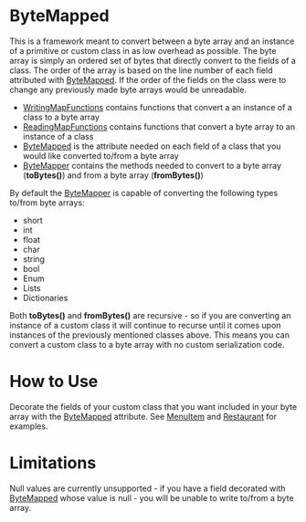# ByteMapped

This is a framework meant to convert between a byte array and an instance of a primitive or custom class in as low overhead as possible. The byte array is simply an ordered set of bytes that directly convert to the fields of a class. The order of the array is based on the line number of each field attributed with [ByteMapped](https://github.com/Yarlak/ByteMapped/blob/main/src/ByteMapped.cs). If the order of the fields on the class were to change any previously made byte arrays would be unreadable.

* [WritingMapFunctions](https://github.com/Yarlak/ByteMapped/blob/main/src/WritingMapFunctions.cs) contains functions that convert a an instance of a class to a byte array
* [ReadingMapFunctions](https://github.com/Yarlak/ByteMapped/blob/main/src/ReadingMapFunctions.cs) contains functions that convert a byte array to an instance of a class
* [ByteMapped](https://github.com/Yarlak/ByteMapped/blob/main/src/ByteMapped.cs) is the attribute needed on each field of a class that you would like converted to/from a byte array
* [ByteMapper](https://github.com/Yarlak/ByteMapped/blob/main/src/ByteMapper.cs) contains the methods needed to convert to a byte array (**toBytes()**) and from a byte array (**fromBytes<T>()**)

By default the [ByteMapper](https://github.com/Yarlak/ByteMapped/blob/main/src/ByteMapper.cs) is capable of converting the following types to/from byte arrays:
* short
* int
* float
* char
* string
* bool
* Enum
* Lists
* Dictionaries

Both **toBytes()** and **fromBytes<T>()** are recursive - so if you are converting an instance of a custom class it will continue to recurse until it comes upon instances of the previously mentioned classes above. This means you can convert a custom class to a byte array with no custom serialization code.

# How to Use

Decorate the fields of your custom class that you want included in your byte array with the [ByteMapped](https://github.com/Yarlak/ByteMapped/blob/main/src/ByteMapped.cs) attribute. See [MenuItem](https://github.com/Yarlak/ByteMapped/blob/main/demo/MenuItem.cs) and [Restaurant](https://github.com/Yarlak/ByteMapped/blob/main/demo/Restaurant.cs) for examples.

# Limitations

Null values are currently unsupported - if you have a field decorated with [ByteMapped](https://github.com/Yarlak/ByteMapped/blob/main/src/ByteMapped.cs) whose value is null - you will be unable to write to/from a byte array.
